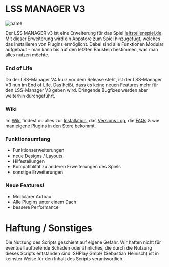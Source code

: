 # LSS MANAGER V3

![name](https://i.imgur.com/d2ZQXm8.png)

Der LSS MANAGER v3 ist eine Erweiterung für das Spiel [leitstellenspiel.de](https://www.leitstellenspiel.de). Mit dieser Erweiterung wird ein Appstore zum Spiel hinzugefügt, welches das Installieren von Plugins ermöglicht. Dabei sind alle Funktionen Modular aufgebaut - man kann bis auf den letzten Baustein bestimmen, was man alles nutzen möchte.

### End of Life
Da der LSS-Manager V4 kurz vor dem Release steht, ist der LSS-Manager V3 nun im End of Life. Das heißt, dass es keine neuen Features mehr für den LSS-Manager V3 geben wird. Dringende Bugfixes werden aber weiterhin durchgeführt.


### Wiki
Im [Wiki](https://github.com/lostdesign/lss-manager-v3/wiki) findest du alles zur [Installation](https://github.com/LSS-Manager/lss-manager-v3/wiki/INSTALLATION), das [Versions Log](https://github.com/LSS-Manager/lss-manager-v3/wiki/VERSIONEN), die [FAQs](https://github.com/LSS-Manager/lss-manager-v3/wiki/FAQ) & wie man eigene [Plugins](https://github.com/LSS-Manager/lss-manager-v3/wiki/EIGENE-PLUGINS) in den Store bekommt.

### Funktionsumfang
  - Funktionserweiterungen
  - neue Designs / Layouts
  - Hilfestellungen
  - Kompatiblität zu anderen Erweiterungen des Spiels
  - sonstige Erweiterungen

### Neue Features!
  - Modularer Aufbau
  - Alle Plugins unter einem Dach
  - bessere Performance

# Haftung / Sonstiges
Die Nutzung des Scripts geschieht auf eigene Gefahr. Wir haften nicht für eventuell auftretende Schäden oder ähnliches, die durch die Nutzung dieses Scripts entstanden sind.
SHPlay GmbH (Sebastian Heinisch) ist in keinster Weise für den Inhalt des Scripts verantwortlich.
